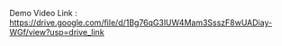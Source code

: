 
Demo Video Link : https://drive.google.com/file/d/1Bg76qG3lUW4Mam3SsszF8wUADiay-WGf/view?usp=drive_link
